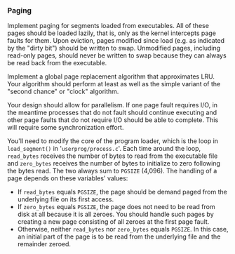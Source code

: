 ### Paging
Implement paging for segments loaded from executables. All of these pages should be
loaded lazily, that is, only as the kernel intercepts page faults for them. Upon eviction,
pages modified since load (e.g. as indicated by the "dirty bit") should be written to swap.
Unmodified pages, including read-only pages, should never be written to swap because they
can always be read back from the executable.

Implement a global page replacement algorithm that approximates LRU. Your algorithm
should perform at least as well as the simple variant of the "second chance" or "clock"
algorithm.

Your design should allow for parallelism. If one page fault requires I/O, in the meantime
processes that do not fault should continue executing and other page faults that do not
require I/O should be able to complete. This will require some synchronization effort.

You'll need to modify the core of the program loader, which is the loop in `load_segment()` in '`userprog/process.c`'. Each time around the loop, `read_bytes` receives the number of bytes to read from the executable file and `zero_bytes` receives
the number of bytes to initialize to zero following the bytes read. The two always sum to
`PGSIZE` (4,096). The handling of a page depends on these variables' values:
- If `read_bytes` equals `PGSIZE`, the page should be demand paged from the underlying file on its first access.
- If `zero_bytes` equals `PGSIZE`, the page does not need to be read from disk at all
  because it is all zeroes. You should handle such pages by creating a new page consisting
of all zeroes at the first page fault.
- Otherwise, neither `read_bytes` nor `zero_bytes` equals `PGSIZE`. In this
  case, an initial part of the page is to be read from the underlying file and the remainder zeroed.
